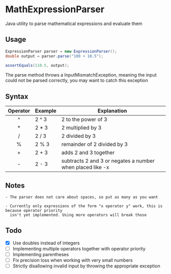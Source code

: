 # MathExpressionParser
Java utility to parse mathematical expressions and evaluate them

## Usage

```java
ExpressionParser parser = new ExpressionParser();
double output = parser.parse("100 + 10.5");

assertEquals(110.5, output);
```

The parse method throws a InputMismatchException, meaning the input could not be parsed correctly, you may want to catch this exception

## Syntax

| Operator | Example | Explanation                                               |
|:--------:|---------|-----------------------------------------------------------|
|    ^     | 2 ^ 3   | 2 to the power of 3                                       |
|    *     | 2 * 3   | 2 multiplied by 3                                         |
|    /     | 2 / 3   | 2 divided by 3                                            |
|    %     | 2 % 3   | remainder of 2 divided by 3                               |
|    +     | 2 + 3   | adds 2 and 3 together                                     |
|    -     | 2 - 3   | subtracts 2 and 3 or negates a number when placed like -x |

## Notes

```
- The parser does not care about spaces, so put as many as you want
  
- Currently only expressions of the form "x operator y" work, this is because operator priority
  isn't yet implemented. Using more operators will break those
```

## Todo

- [x] Use doubles instead of integers
- [ ] Implementing multiple operators together with operator priority
- [ ] Implementing parentheses
- [ ] Fix precision loss when working with very small numbers
- [ ] Strictly disallowing invalid input by throwing the appropriate exception
